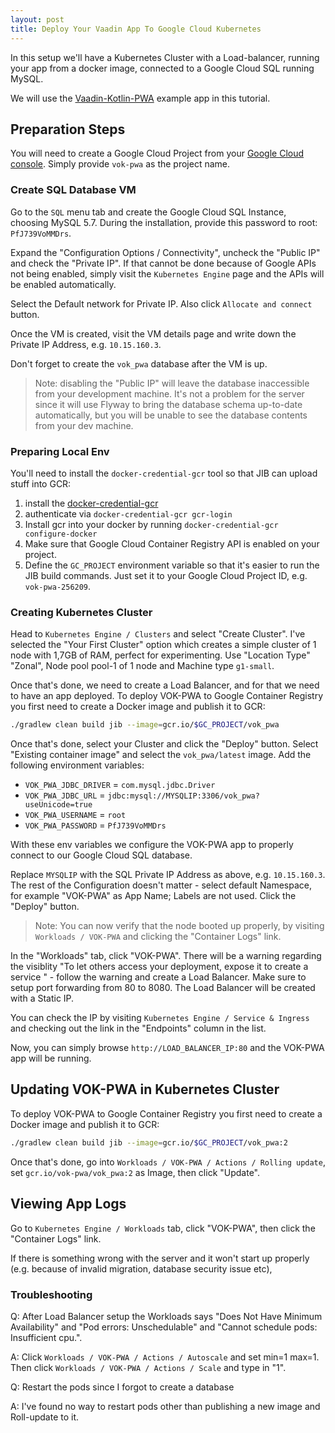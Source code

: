 ```yaml
---
layout: post
title: Deploy Your Vaadin App To Google Cloud Kubernetes
---
```


In this setup we'll have a Kubernetes Cluster with a Load-balancer, running
your app from a docker image, connected to a Google Cloud SQL running MySQL.

We will use the [Vaadin-Kotlin-PWA](https://github.com/mvysny/vaadin-kotlin-pwa)
example app in this tutorial.

## Preparation Steps

You will need to create a Google Cloud Project from your [Google Cloud console](https://console.cloud.google.com/).
Simply provide `vok-pwa` as the project name.

### Create SQL Database VM

Go to the `SQL` menu tab and create the Google Cloud SQL Instance, choosing MySQL 5.7.
During the installation, provide this
password to root: `PfJ739VoMMDrs`.

Expand the "Configuration Options / Connectivity", uncheck the "Public IP" and check the "Private IP".
If that cannot be done because of Google APIs not being enabled, simply visit the
`Kubernetes Engine` page and the APIs will be enabled automatically.

Select the Default network for Private IP. Also click `Allocate and connect` button.

Once the VM is created, visit the VM details page and write down the Private IP
Address, e.g. `10.15.160.3`.

Don't forget to create the `vok_pwa` database after the VM is up.

> Note: disabling the "Public IP" will leave the
database inaccessible from your development machine. It's not a problem for the
server since it will use Flyway to bring the database schema up-to-date automatically,
but you will be unable to see the database contents from your dev machine.

### Preparing Local Env
 
You'll need to install the `docker-credential-gcr` tool so that JIB can upload stuff into GCR:
 
1. install the [docker-credential-gcr](https://github.com/GoogleCloudPlatform/docker-credential-gcr/releases)
2. authenticate via `docker-credential-gcr gcr-login`
3. Install gcr into your docker by running `docker-credential-gcr configure-docker`
4. Make sure that Google Cloud Container Registry API is enabled on your project.
5. Define the `GC_PROJECT` environment variable so that it's easier to run the JIB build commands.
   Just set it to your Google Cloud Project ID, e.g. `vok-pwa-256209`.

### Creating Kubernetes Cluster

Head to `Kubernetes Engine / Clusters` and select "Create Cluster". I've selected the
"Your First Cluster" option which creates a simple cluster of 1 node with 1,7GB of RAM,
perfect for experimenting. Use "Location Type" "Zonal", Node pool pool-1 of 1 node
and Machine type `g1-small`.

Once that's done, we need to create a Load Balancer, and for that we need
to have an app deployed. To deploy VOK-PWA to Google Container Registry you first need to create a Docker
image and publish it to GCR:

```bash
./gradlew clean build jib --image=gcr.io/$GC_PROJECT/vok_pwa
```

Once that's done, select your Cluster and click the "Deploy" button.
Select "Existing container image" and select the `vok_pwa/latest` image.
Add the following environment variables:
 
* `VOK_PWA_JDBC_DRIVER` = `com.mysql.jdbc.Driver`
* `VOK_PWA_JDBC_URL` = `jdbc:mysql://MYSQLIP:3306/vok_pwa?useUnicode=true`
* `VOK_PWA_USERNAME` = `root`
* `VOK_PWA_PASSWORD` = `PfJ739VoMMDrs`

With these env variables we configure the VOK-PWA app to properly connect to
our Google Cloud SQL database.

Replace `MYSQLIP` with the SQL Private IP Address
as above, e.g. `10.15.160.3`. The rest of the Configuration doesn't matter -
select default Namespace, for example "VOK-PWA" as App Name; Labels are not used.
Click the "Deploy" button.

> Note: You can now verify that the node booted up properly, by visiting
`Workloads / VOK-PWA` and clicking the "Container Logs" link.

In the "Workloads" tab, click "VOK-PWA". There will be a warning regarding the
visiblity "To let others access your deployment, expose it to create a service " -
follow the warning and create a Load Balancer. Make sure to setup
port forwarding from 80 to 8080. The Load Balancer will be created with a Static IP.

You can check the IP by visiting `Kubernetes Engine / Service & Ingress`
and checking out the link in the "Endpoints" column in the list. 

Now, you can simply browse `http://LOAD_BALANCER_IP:80` and the VOK-PWA app will
be running.

## Updating VOK-PWA in Kubernetes Cluster

To deploy VOK-PWA to Google Container Registry you first need to create a Docker
image and publish it to GCR:

```bash
./gradlew clean build jib --image=gcr.io/$GC_PROJECT/vok_pwa:2
```

Once that's done, go into `Workloads / VOK-PWA / Actions / Rolling update`,
set `gcr.io/vok-pwa/vok_pwa:2` as Image, then click "Update".

## Viewing App Logs

Go to `Kubernetes Engine / Workloads` tab, click "VOK-PWA", then click the
"Container Logs" link.

If there is something wrong with the server and it won't start up properly (e.g.
because of invalid migration, database security issue etc), 

### Troubleshooting

Q: After Load Balancer setup the Workloads says "Does Not Have Minimum Availability"
and "Pod errors: Unschedulable" and "Cannot schedule pods: Insufficient cpu.".

A: Click `Workloads / VOK-PWA / Actions / Autoscale` and set min=1 max=1. Then
   click `Workloads / VOK-PWA / Actions / Scale` and type in "1".

Q: Restart the pods since I forgot to create a database

A: I've found no way to restart pods other than publishing a new image and
Roll-update to it.
